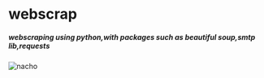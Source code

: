 # webscrap
<h5>webscraping using python,with packages such as beautiful soup,smtp lib,requests</h5>


![nacho](https://user-images.githubusercontent.com/74130928/161690153-09a55ade-b664-4cdd-89cb-0299ada62bb4.jpg)
